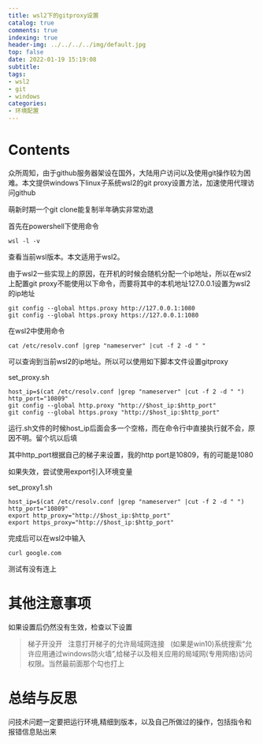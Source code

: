 ```yaml
---
title: wsl2下的gitproxy设置
catalog: true
comments: true
indexing: true
header-img: ../../../../img/default.jpg
top: false
date: 2022-01-19 15:19:08
subtitle:
tags:
- wsl2
- git
- windows
categories:
- 环境配置
---
```

# Contents
众所周知，由于github服务器架设在国外，大陆用户访问以及使用git操作较为困难。本文提供windows下linux子系统wsl2的git proxy设置方法，加速使用代理访问github

萌新时期一个git clone能复制半年确实非常劝退


首先在powershell下使用命令
~~~
wsl -l -v
~~~
查看当前wsl版本。本文适用于wsl2。

由于wsl2一些实现上的原因，在开机的时候会随机分配一个ip地址，所以在wsl2上配置git proxy不能使用以下命令，而要将其中的本机地址127.0.0.1设置为wsl2的ip地址
~~~
git config --global https.proxy http://127.0.0.1:1080
git config --global https.proxy https://127.0.0.1:1080
~~~


在wsl2中使用命令
~~~
cat /etc/resolv.conf |grep "nameserver" |cut -f 2 -d " "
~~~
可以查询到当前wsl2的ip地址。所以可以使用如下脚本文件设置gitproxy

set_proxy.sh
~~~
host_ip=$(cat /etc/resolv.conf |grep "nameserver" |cut -f 2 -d " ")
http_port="10809"
git config --global http.proxy "http://$host_ip:$http_port"
git config --global https.proxy "http://$host_ip:$http_port"
~~~
运行.sh文件的时候host_ip后面会多一个空格，而在命令行中直接执行就不会，原因不明。留个坑以后填

其中http_port根据自己的梯子来设置，我的http port是10809，有的可能是1080

如果失效，尝试使用export引入环境变量

set_proxy1.sh
~~~
host_ip=$(cat /etc/resolv.conf |grep "nameserver" |cut -f 2 -d " ")
http_port="10809"
export http_proxy="http://$host_ip:$http_port"
export https_proxy="http://$host_ip:$http_port"
~~~

完成后可以在wsl2中输入
~~~
curl google.com
~~~
测试有没有连上
# 其他注意事项
如果设置后仍然没有生效，检查以下设置
> 梯子开没开
> &nbsp;
> 注意打开梯子的允许局域网连接
> &nbsp;
> (如果是win10)系统搜索“允许应用通过windows防火墙”,给梯子以及相关应用的局域网(专用网络)访问权限。当然最前面那个勾也打上

# 总结与反思
问技术问题一定要把运行环境,精细到版本，以及自己所做过的操作，包括指令和报错信息贴出来
